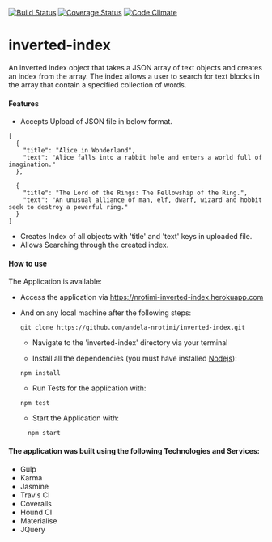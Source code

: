 [![Build Status](https://travis-ci.org/andela-nrotimi/inverted-index.svg?branch=master)](https://travis-ci.org/andela-nrotimi/inverted-index)
[![Coverage Status](https://coveralls.io/repos/github/andela-nrotimi/inverted-index/badge.svg?branch=feedback)](https://coveralls.io/github/andela-nrotimi/inverted-index?branch=develop)
[![Code Climate](https://codeclimate.com/github/andela-nrotimi/inverted-index/badges/gpa.svg)](https://codeclimate.com/github/andela-nrotimi/inverted-index)

# inverted-index
An inverted index object that takes a JSON array of text objects and creates an index from the array. The index allows a user to search for text blocks in the array that contain a specified collection of words.

#### Features
- Accepts Upload of JSON file in below format.
```
[
  {
    "title": "Alice in Wonderland",
    "text": "Alice falls into a rabbit hole and enters a world full of imagination."
  },

  {
    "title": "The Lord of the Rings: The Fellowship of the Ring.",
    "text": "An unusual alliance of man, elf, dwarf, wizard and hobbit seek to destroy a powerful ring."
  }
]

```
- Creates Index of all objects with 'title' and 'text' keys in uploaded file.
- Allows Searching through the created index.

#### How to use
The Application is available:

- Access the application via https://nrotimi-inverted-index.herokuapp.com

- And on any local machine after the following steps:
    ```
    git clone https://github.com/andela-nrotimi/inverted-index.git
    ```

    * Navigate to the 'inverted-index' directory via your terminal

    * Install all the dependencies (you must have installed [Nodejs](nodejs.org)):

    ```
    npm install
    ```

    - Run Tests for the application with:

    ```
    npm test
    ```

  - Start the Application with:
  ```
    npm start
    ```

#### The application was built using the following Technologies and Services:
- Gulp
- Karma
- Jasmine
- Travis CI
- Coveralls
- Hound CI
- Materialise
- JQuery
